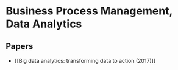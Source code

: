 # Business Process Management, Data Analytics

## Papers

- [[Big data analytics: transforming data to action (2017)]]
